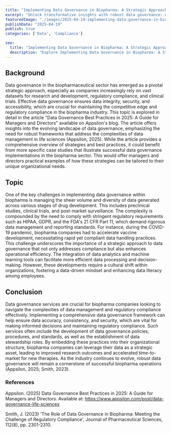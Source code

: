 ```yaml
---
title: "Implementing Data Governance in Biopharma: A Strategic Approach"
excerpt: "Unlock transformative insights with robust data governance: navigate biopharma complexities, ensure compliance, and accelerate innovation in the evolving data landscape of 2025."
featuredImage: "./images/2025-04-19-implementing-data-governance-in-biopharma-a-strategic-approach.jpg"
publishDate: "2025-04-19"
publish: true
categories: ['Data', 'Compliance']

seo:
  title: "Implementing Data Governance in Biopharma: A Strategic Approach - Policy and Innovation"
  description: "Explore Implementing Data Governance in Biopharma: A Strategic Approach through a critical lens, with action-oriented recommendations."
---
```


## Background

Data governance in the biopharmaceutical sector has emerged as a pivotal strategic approach, especially as companies increasingly rely on vast datasets for research and development, regulatory compliance, and clinical trials. Effective data governance ensures data integrity, security, and accessibility, which are crucial for maintaining the competitive edge and regulatory compliance in the biopharma industry. This topic is explored in detail in the article "Data Governance Best Practices in 2025: A Guide for Managers and Directors" available on Appsilon's blog. The article offers insights into the evolving landscape of data governance, emphasizing the need for robust frameworks that address the complexities of data management in life sciences (Appsilon, 2025). While the article provides a comprehensive overview of strategies and best practices, it could benefit from more specific case studies that illustrate successful data governance implementations in the biopharma sector. This would offer managers and directors practical examples of how these strategies can be tailored to their unique organizational needs.

## Topic

One of the key challenges in implementing data governance within biopharma is managing the sheer volume and diversity of data generated across various stages of drug development. This includes preclinical studies, clinical trials, and post-market surveillance. The complexity is compounded by the need to comply with stringent regulatory requirements such as HIPAA, GDPR, and the FDA's 21 CFR Part 11, which demand rigorous data management and reporting standards. For instance, during the COVID-19 pandemic, biopharma companies had to accelerate vaccine development, necessitating rapid yet compliant data handling practices. This challenge underscores the importance of a strategic approach to data governance that not only addresses compliance but also enhances operational efficiency. The integration of data analytics and machine learning tools can facilitate more efficient data processing and decision-making. However, these developments require a cultural shift within organizations, fostering a data-driven mindset and enhancing data literacy among employees.

## Conclusion

Data governance services are crucial for biopharma companies looking to navigate the complexities of data management and regulatory compliance effectively. Implementing a comprehensive data governance framework can help ensure data accuracy, consistency, and security, which are vital for making informed decisions and maintaining regulatory compliance. Such services often include the development of data governance policies, procedures, and standards, as well as the establishment of data stewardship roles. By embedding these practices into their organizational structure, biopharma companies can leverage their data as a strategic asset, leading to improved research outcomes and accelerated time-to-market for new therapies. As the industry continues to evolve, robust data governance will remain a cornerstone of successful biopharma operations (Appsilon, 2025; Smith, 2023).

### References

Appsilon. (2025) Data Governance Best Practices in 2025: A Guide for Managers and Directors. Available at: https://www.appsilon.com/post/data-governance-life-sciences

Smith, J. (2023) 'The Role of Data Governance in Biopharma: Meeting the Challenge of Regulatory Compliance', Journal of Pharmaceutical Sciences, 112(8), pp. 2301-2310.